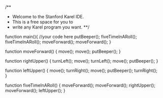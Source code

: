 /**
 * Welcome to the Stanford Karel IDE.
 * This is a free space for you to 
 * write any Karel program you want.
 **/
 
 
function main(){
   //your code here
 putBeeper();
 fiveTimeInARoll();
 fiveTimeInARoll();
 moveForward();
 moveForward();
}

function moveForward() {
   move();
   move();
   putBeeper();
   }
   
function rightUpper() {
   turnLeft();
   move();
   turnLeft();
   move();
   putBeeper();
   }
   
function leftUpper() {
   move();
   turnRight(); 
   move();
   putBeeper();
   turnRight();
}
      
function fiveTimeInARoll() {
   moveForward();
   moveForward();
   rightUpper();
   moveForward();
   leftUpper();
 }
